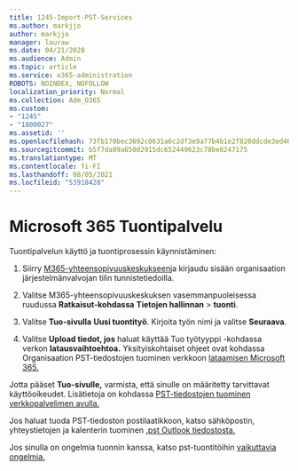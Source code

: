 ```yaml
---
title: 1245-Import-PST-Services
ms.author: markjjo
author: markjjo
manager: lauraw
ms.date: 04/21/2020
ms.audience: Admin
ms.topic: article
ms.service: o365-administration
ROBOTS: NOINDEX, NOFOLLOW
localization_priority: Normal
ms.collection: Adm_O365
ms.custom:
- "1245"
- "1800027"
ms.assetid: ''
ms.openlocfilehash: 73fb170bec3692c0631a6c2df3e9a77b4b1e2f820ddcde3ed46cfe283ef3ba74
ms.sourcegitcommit: b5f7da89a650d2915dc652449623c78be6247175
ms.translationtype: MT
ms.contentlocale: fi-FI
ms.lasthandoff: 08/05/2021
ms.locfileid: "53918428"
---
```

# <a name="microsoft-365-import-service"></a>Microsoft 365 Tuontipalvelu

Tuontipalvelun käyttö ja tuontiprosessin käynnistäminen:

1. Siirry [M365-yhteensopivuuskeskukseen](https://compliance.microsoft.com/)ja kirjaudu sisään organisaation järjestelmänvalvojan tilin tunnistetiedoilla.

1. Valitse M365-yhteensopivuuskeskuksen vasemmanpuoleisessa ruudussa **Ratkaisut-kohdassa** **Tietojen hallinnan**  >  **tuonti**.

1. Valitse **Tuo-sivulla** **Uusi tuontityö**. Kirjoita työn nimi ja valitse **Seuraava**.

1. Valitse **Upload tiedot, jos** haluat käyttää Tuo työtyyppi -kohdassa verkon **latausvaihtoehtoa.** Yksityiskohtaiset ohjeet ovat kohdassa Organisaation PST-tiedostojen tuominen verkkoon [lataamisen Microsoft 365.](/compliance/use-network-upload-to-import-pst-files)

Jotta pääset **Tuo-sivulle,** varmista, että sinulle on määritetty tarvittavat käyttöoikeudet. Lisätietoja on kohdassa [PST-tiedostojen tuominen verkkopalvelimen avulla.](/microsoft-365/compliance/importing-pst-files-to-office-365#using-network-upload-to-import-pst-files)

Jos haluat tuoda PST-tiedoston postilaatikkoon, katso sähköpostin, yhteystietojen ja kalenterin tuominen [.pst Outlook tiedostosta.](https://support.office.com/article/import-email-contacts-and-calendar-from-an-outlook-pst-file-431a8e9a-f99f-4d5f-ae48-ded54b3440ac)

Jos sinulla on ongelmia tuonnin kanssa, katso pst-tuontitöihin [vaikuttavia ongelmia.](/office365/troubleshoot/pst-import-service/issues-with-pst-import-job)

